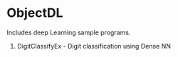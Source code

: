 # ObjectDL

Includes deep Learning sample programs.
1. DigitClassifyEx - Digit classification using Dense NN
